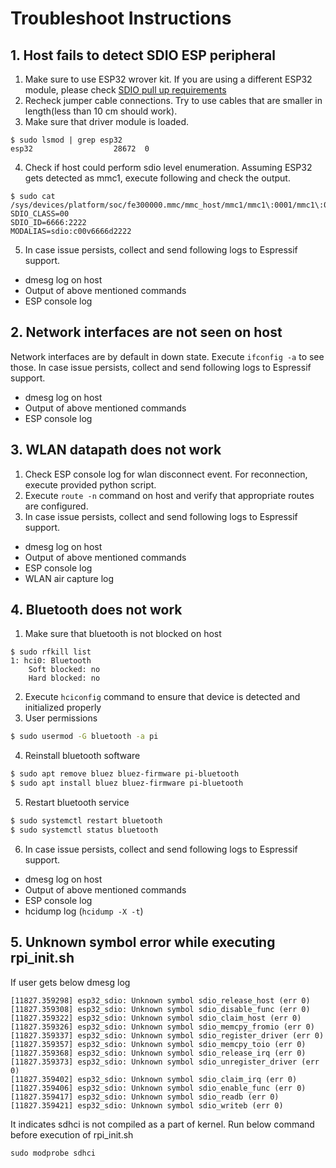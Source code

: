 # Troubleshoot Instructions
## 1. Host fails to detect SDIO ESP peripheral
1. Make sure to use ESP32 wrover kit. If you are using a different ESP32 module, please check [SDIO pull up requirements](https://docs.espressif.com/projects/esp-idf/en/latest/esp32/api-reference/peripherals/sd_pullup_requirements.html)
2. Recheck jumper cable connections. Try to use cables that are smaller in length(less than 10 cm should work).
3. Make sure that driver module is loaded.
```
$ sudo lsmod | grep esp32
esp32                  28672  0
```
4. Check if host could perform sdio level enumeration. Assuming ESP32 gets detected as mmc1, execute following and check the output.
```
$ sudo cat /sys/devices/platform/soc/fe300000.mmc/mmc_host/mmc1/mmc1\:0001/mmc1\:0001\:1/uevent
SDIO_CLASS=00
SDIO_ID=6666:2222
MODALIAS=sdio:c00v6666d2222
```
5. In case issue persists, collect and send following logs to Espressif support.
* dmesg log on host
* Output of above mentioned commands
* ESP console log

## 2. Network interfaces are not seen on host
Network interfaces are by default in down state. Execute `ifconfig -a` to see those.
In case issue persists, collect and send following logs to Espressif support.
* dmesg log on host
* Output of above mentioned commands
* ESP console log

## 3. WLAN datapath does not work
1. Check ESP console log for wlan disconnect event. For reconnection, execute provided python script.
2. Execute `route -n` command on host and verify that appropriate routes are configured.
3. In case issue persists, collect and send following logs to Espressif support.
* dmesg log on host
* Output of above mentioned commands
* ESP console log
* WLAN air capture log

## 4. Bluetooth does not work
1. Make sure that bluetooth is not blocked on host
```
$ sudo rfkill list
1: hci0: Bluetooth
    Soft blocked: no
    Hard blocked: no
```
2. Execute `hciconfig` command to ensure that device is detected and initialized properly
3. User permissions
```sh
$ sudo usermod -G bluetooth -a pi
```

4. Reinstall bluetooth software
```sh
$ sudo apt remove bluez bluez-firmware pi-bluetooth
$ sudo apt install bluez bluez-firmware pi-bluetooth
```

5. Restart bluetooth service
```sh
$ sudo systemctl restart bluetooth
$ sudo systemctl status bluetooth
```

6. In case issue persists, collect and send following logs to Espressif support.
* dmesg log on host
* Output of above mentioned commands
* ESP console log
* hcidump log (`hcidump -X -t`)

## 5. Unknown symbol error while executing rpi_init.sh
If user gets below dmesg log
```
[11827.359298] esp32_sdio: Unknown symbol sdio_release_host (err 0)
[11827.359308] esp32_sdio: Unknown symbol sdio_disable_func (err 0)
[11827.359322] esp32_sdio: Unknown symbol sdio_claim_host (err 0)
[11827.359326] esp32_sdio: Unknown symbol sdio_memcpy_fromio (err 0)
[11827.359337] esp32_sdio: Unknown symbol sdio_register_driver (err 0)
[11827.359357] esp32_sdio: Unknown symbol sdio_memcpy_toio (err 0)
[11827.359368] esp32_sdio: Unknown symbol sdio_release_irq (err 0)
[11827.359373] esp32_sdio: Unknown symbol sdio_unregister_driver (err 0)
[11827.359402] esp32_sdio: Unknown symbol sdio_claim_irq (err 0)
[11827.359406] esp32_sdio: Unknown symbol sdio_enable_func (err 0)
[11827.359417] esp32_sdio: Unknown symbol sdio_readb (err 0)
[11827.359421] esp32_sdio: Unknown symbol sdio_writeb (err 0)
```
It indicates sdhci is not compiled as a part of kernel.
Run below command before execution of rpi_init.sh
```
sudo modprobe sdhci
```

